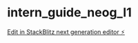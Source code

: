# intern_guide_neog_l1

[Edit in StackBlitz next generation editor ⚡️](https://stackblitz.com/~/github.com/yMeeraki/intern_guide_neog_l1)